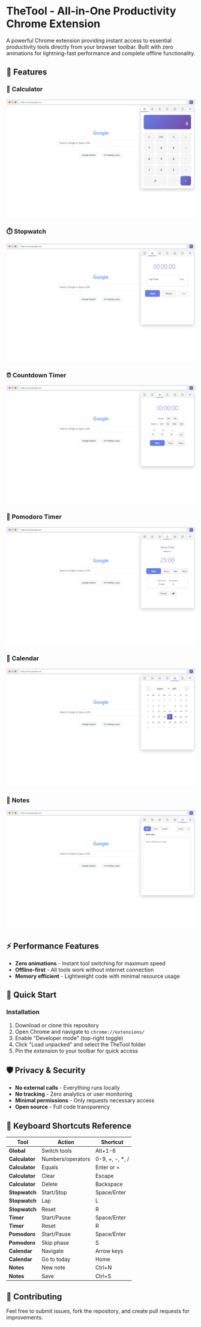 # TheTool - All-in-One Productivity Chrome Extension

A powerful Chrome extension providing instant access to essential productivity tools directly from your browser toolbar. Built with zero animations for lightning-fast performance and complete offline functionality.

## 🚀 Features

### 🧮 **Calculator**

![Calculator](screenshots/output/popup_calculator_classic_640x400.png)

### ⏱️ **Stopwatch**

![Stopwatch](screenshots/output/popup_stopwatch_classic_640x400.png)

### ⏰ **Countdown Timer**

![Timer](screenshots/output/popup_timer_classic_640x400.png)

### 🍅 **Pomodoro Timer**

![Pomodoro](screenshots/output/popup_pomodoro_classic_640x400.png)

### 📅 **Calendar**

![Calendar](screenshots/output/popup_calendar_classic_640x400.png)

### 📝 **Notes**

![Notes](screenshots/output/popup_notes_classic_640x400.png)

## ⚡ Performance Features

- **Zero animations** - Instant tool switching for maximum speed
- **Offline-first** - All tools work without internet connection
- **Memory efficient** - Lightweight code with minimal resource usage

## 🎯 Quick Start

### Installation
1. Download or clone this repository
2. Open Chrome and navigate to `chrome://extensions/`
3. Enable "Developer mode" (top-right toggle)
4. Click "Load unpacked" and select the TheTool folder
5. Pin the extension to your toolbar for quick access



## 🛡️ Privacy & Security

- **No external calls** - Everything runs locally
- **No tracking** - Zero analytics or user monitoring  
- **Minimal permissions** - Only requests necessary access
- **Open source** - Full code transparency


## 📖 Keyboard Shortcuts Reference

| Tool | Action | Shortcut |
|------|--------|----------|
| **Global** | Switch tools | Alt+1-6 |
| **Calculator** | Numbers/operators | 0-9, +, -, *, / |
| **Calculator** | Equals | Enter or = |
| **Calculator** | Clear | Escape |
| **Calculator** | Delete | Backspace |
| **Stopwatch** | Start/Stop | Space/Enter |
| **Stopwatch** | Lap | L |
| **Stopwatch** | Reset | R |
| **Timer** | Start/Pause | Space/Enter |
| **Timer** | Reset | R |
| **Pomodoro** | Start/Pause | Space/Enter |
| **Pomodoro** | Skip phase | S |
| **Calendar** | Navigate | Arrow keys |
| **Calendar** | Go to today | Home |
| **Notes** | New note | Ctrl+N |
| **Notes** | Save | Ctrl+S |

## 🤝 Contributing

Feel free to submit issues, fork the repository, and create pull requests for improvements.


